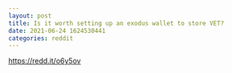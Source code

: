 ```yaml
--- 
layout: post 
title: Is it worth setting up an exodus wallet to store VET? 
date: 2021-06-24 1624530441 
categories: reddit 
--- 
```

https://redd.it/o6y5ov